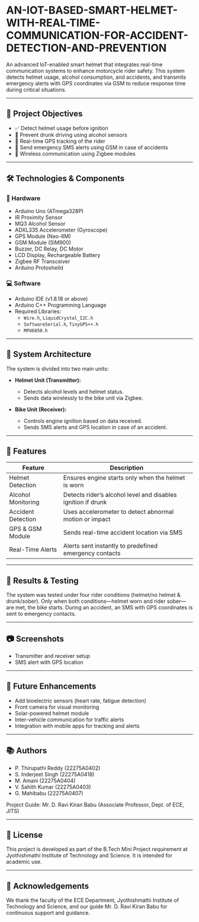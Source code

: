 # AN-IOT-BASED-SMART-HELMET-WITH-REAL-TIME-COMMUNICATION-FOR-ACCIDENT-DETECTION-AND-PREVENTION

An advanced IoT-enabled smart helmet that integrates real-time communication systems to enhance motorcycle rider safety. This system detects helmet usage, alcohol consumption, and accidents, and transmits emergency alerts with GPS coordinates via GSM to reduce response time during critical situations.

---

## 📌 Project Objectives

- ✅ Detect helmet usage before ignition
- 🚫 Prevent drunk driving using alcohol sensors
- 📍 Real-time GPS tracking of the rider
- 📲 Send emergency SMS alerts using GSM in case of accidents
- 📡 Wireless communication using Zigbee modules

---

## 🛠️ Technologies & Components

### 🔧 Hardware
- Arduino Uno (ATmega328P)
- IR Proximity Sensor
- MQ3 Alcohol Sensor
- ADXL335 Accelerometer (Gyroscope)
- GPS Module (Neo-6M)
- GSM Module (SIM900)
- Buzzer, DC Relay, DC Motor
- LCD Display, Rechargeable Battery
- Zigbee RF Transceiver
- Arduino Protosheild

### 💻 Software
- Arduino IDE (v1.8.18 or above)
- Arduino C++ Programming Language
- Required Libraries:
  - `Wire.h`, `LiquidCrystal_I2C.h`
  - `SoftwareSerial.h`, `TinyGPS++.h`
  - `MPU6050.h`

---

## 🔄 System Architecture

The system is divided into two main units:

- **Helmet Unit (Transmitter):**
  - Detects alcohol levels and helmet status.
  - Sends data wirelessly to the bike unit via Zigbee.

- **Bike Unit (Receiver):**
  - Controls engine ignition based on data received.
  - Sends SMS alerts and GPS location in case of an accident.

---

## 🚨 Features

| Feature               | Description                                                                 |
|----------------------|-----------------------------------------------------------------------------|
| Helmet Detection     | Ensures engine starts only when the helmet is worn                          |
| Alcohol Monitoring   | Detects rider’s alcohol level and disables ignition if drunk                |
| Accident Detection   | Uses accelerometer to detect abnormal motion or impact                      |
| GPS & GSM Module     | Sends real-time accident location via SMS                                   |
| Real-Time Alerts     | Alerts sent instantly to predefined emergency contacts                      |

---

## 🧪 Results & Testing

The system was tested under four rider conditions (helmet/no helmet & drunk/sober). Only when both conditions—helmet worn and rider sober—are met, the bike starts. During an accident, an SMS with GPS coordinates is sent to emergency contacts.

---

## 📷 Screenshots

- Transmitter and receiver setup
- SMS alert with GPS location

---

## 🚀 Future Enhancements

- Add bioelectric sensors (heart rate, fatigue detection)
- Front camera for visual monitoring
- Solar-powered helmet module
- Inter-vehicle communication for traffic alerts
- Integration with mobile apps for tracking and alerts

---

## 📚 Authors

- P. Thirupathi Reddy (22275A0402)  
- S. Inderjeet Singh (22275A0418)  
- M. Amani (22275A0404)  
- V. Sahith Kumar (22275A0403)  
- G. Mahibabu (22275A0407)  

Project Guide: Mr. D. Ravi Kiran Babu (Associate Professor, Dept. of ECE, JITS)

---

## 📜 License

This project is developed as part of the B.Tech Mini Project requirement at Jyothishmathi Institute of Technology and Science. It is intended for academic use.

---

## 🤝 Acknowledgements

We thank the faculty of the ECE Department, Jyothishmathi Institute of Technology and Science, and our guide Mr. D. Ravi Kiran Babu for continuous support and guidance.
